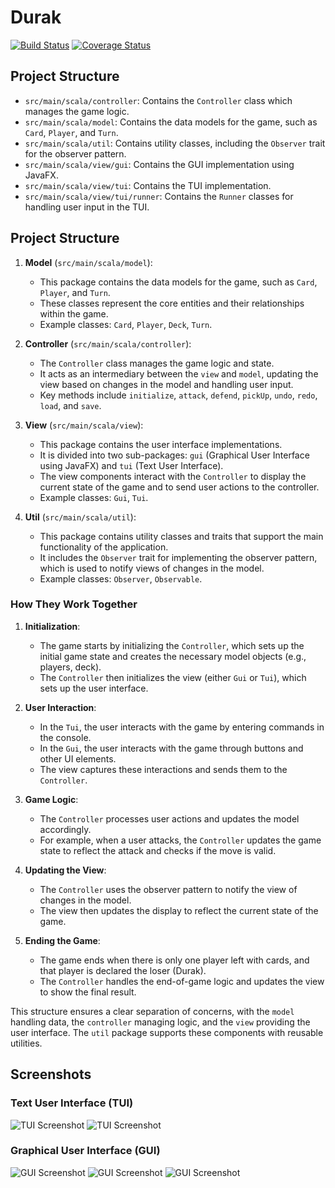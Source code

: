 # Durak
[![Build Status](https://github.com/patri9ck/durak/actions/workflows/scala.yml/badge.svg)](https://github.com/patri9ck/durak/actions)
[![Coverage Status](https://coveralls.io/repos/github/patri9ck/durak/badge.svg?branch=)](https://coveralls.io/github/patri9ck/durak?branch=)

## Project Structure

- `src/main/scala/controller`: Contains the `Controller` class which manages the game logic.
- `src/main/scala/model`: Contains the data models for the game, such as `Card`, `Player`, and `Turn`.
- `src/main/scala/util`: Contains utility classes, including the `Observer` trait for the observer pattern.
- `src/main/scala/view/gui`: Contains the GUI implementation using JavaFX.
- `src/main/scala/view/tui`: Contains the TUI implementation.
- `src/main/scala/view/tui/runner`: Contains the `Runner` classes for handling user input in the TUI.


## Project Structure

1. **Model** (`src/main/scala/model`):
    - This package contains the data models for the game, such as `Card`, `Player`, and `Turn`.
    - These classes represent the core entities and their relationships within the game.
    - Example classes: `Card`, `Player`, `Deck`, `Turn`.

2. **Controller** (`src/main/scala/controller`):
    - The `Controller` class manages the game logic and state.
    - It acts as an intermediary between the `view` and `model`, updating the view based on changes in the model and handling user input.
    - Key methods include `initialize`, `attack`, `defend`, `pickUp`, `undo`, `redo`, `load`, and `save`.

3. **View** (`src/main/scala/view`):
    - This package contains the user interface implementations.
    - It is divided into two sub-packages: `gui` (Graphical User Interface using JavaFX) and `tui` (Text User Interface).
    - The view components interact with the `Controller` to display the current state of the game and to send user actions to the controller.
    - Example classes: `Gui`, `Tui`.

4. **Util** (`src/main/scala/util`):
    - This package contains utility classes and traits that support the main functionality of the application.
    - It includes the `Observer` trait for implementing the observer pattern, which is used to notify views of changes in the model.
    - Example classes: `Observer`, `Observable`.

### How They Work Together

1. **Initialization**:
    - The game starts by initializing the `Controller`, which sets up the initial game state and creates the necessary model objects (e.g., players, deck).
    - The `Controller` then initializes the view (either `Gui` or `Tui`), which sets up the user interface.

2. **User Interaction**:
    - In the `Tui`, the user interacts with the game by entering commands in the console.
    - In the `Gui`, the user interacts with the game through buttons and other UI elements.
    - The view captures these interactions and sends them to the `Controller`.

3. **Game Logic**:
    - The `Controller` processes user actions and updates the model accordingly.
    - For example, when a user attacks, the `Controller` updates the game state to reflect the attack and checks if the move is valid.

4. **Updating the View**:
    - The `Controller` uses the observer pattern to notify the view of changes in the model.
    - The view then updates the display to reflect the current state of the game.

5. **Ending the Game**:
    - The game ends when there is only one player left with cards, and that player is declared the loser (Durak).
    - The `Controller` handles the end-of-game logic and updates the view to show the final result.

This structure ensures a clear separation of concerns, with the `model` handling data, the `controller` managing logic, and the `view` providing the user interface. The `util` package supports these components with reusable utilities.

## Screenshots

### Text User Interface (TUI)

![TUI Screenshot](src/main/resources/previews/TUI_Ingame1.png)
![TUI Screenshot](src/main/resources/previews/TUI_Ingame2.png)


### Graphical User Interface (GUI)
![GUI Screenshot](src/main/resources/previews/GUI_Startmenu.png)
![GUI Screenshot](src/main/resources/previews/GUI_Ingame1.png)
![GUI Screenshot](src/main/resources/previews/GUI_Ingame2.png)
